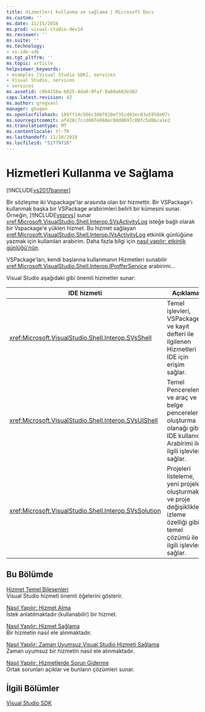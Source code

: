 ```yaml
---
title: Hizmetleri kullanma ve sağlama | Microsoft Docs
ms.custom: ''
ms.date: 11/15/2016
ms.prod: visual-studio-dev14
ms.reviewer: ''
ms.suite: ''
ms.technology:
- vs-ide-sdk
ms.tgt_pltfrm: ''
ms.topic: article
helpviewer_keywords:
- examples [Visual Studio SDK], services
- Visual Studio, services
- services
ms.assetid: c0b415ba-b825-4da0-9faf-8a60a663e302
caps.latest.revision: 42
ms.author: gregvanl
manager: ghogen
ms.openlocfilehash: 189ff14c566c3007810ef35cd63ec03a5958e07c
ms.sourcegitcommit: af428c7ccd007e668ec0dd8697c88fc5d8bca1e2
ms.translationtype: MT
ms.contentlocale: tr-TR
ms.lasthandoff: 11/16/2018
ms.locfileid: "51779716"
---
```

# <a name="using-and-providing-services"></a>Hizmetleri Kullanma ve Sağlama
[!INCLUDE[vs2017banner](../includes/vs2017banner.md)]

Bir sözleşme iki Vspackage'lar arasında olan bir hizmettir. Bir VSPackage'ı kullanmak başka bir VSPackage arabirimleri belirli bir kümesini sunar. Örneğin, [!INCLUDE[vsprvs](../includes/vsprvs-md.md)] sunar <xref:Microsoft.VisualStudio.Shell.Interop.SVsActivityLog> isteğe bağlı olarak bir Vspackage'e yükleri hizmet. Bu hizmet sağlayan <xref:Microsoft.VisualStudio.Shell.Interop.IVsActivityLog> etkinlik günlüğüne yazmak için kullanılan arabirim. Daha fazla bilgi için [nasıl yapılır: etkinlik günlüğü'nün](../extensibility/how-to-use-the-activity-log.md).  
  
 VSPackage'ları, kendi başlarına kullanmanın Hizmetleri sunabilir <xref:Microsoft.VisualStudio.Shell.Interop.IProfferService> arabirimi...  
  
 Visual Studio aşağıdaki gibi önemli hizmetler sunar:  
  
|IDE hizmeti|Açıklama|  
|-----------------|-----------------|  
|<xref:Microsoft.VisualStudio.Shell.Interop.SVsShell>|Temel işlevleri, VSPackages ve kayıt defteri ile ilgilenen Hizmetleri IDE için erişim sağlar.|  
|<xref:Microsoft.VisualStudio.Shell.Interop.SVsUIShell>|Temel Pencereleme ve araç ve belge pencereleri oluşturma olanağı gibi IDE kullanıcı Arabirimi ile ilgili işlevleri sağlar.|  
|<xref:Microsoft.VisualStudio.Shell.Interop.SVsSolution>|Projeleri listeleme, yeni projeler oluşturmak ve proje değişiklikleri izleme özelliği gibi temel çözümü ile ilgili işlevleri sağlar.|  
  
## <a name="in-this-section"></a>Bu Bölümde  
 [Hizmet Temel Bileşenleri](../extensibility/internals/service-essentials.md)  
 Visual Studio hizmeti önemli öğelerini gösterir.  
  
 [Nasıl Yapılır: Hizmet Alma](../extensibility/how-to-get-a-service.md)  
 İstek anlatılmaktadır (kullanabilir) bir hizmet.  
  
 [Nasıl Yapılır: Hizmet Sağlama](../extensibility/how-to-provide-a-service.md)  
 Bir hizmetin nasıl ele alınmaktadır.  
  
 [Nasıl Yapılır: Zaman Uyumsuz Visual Studio Hizmeti Sağlama](../extensibility/how-to-provide-an-asynchronous-visual-studio-service.md)  
 Zaman uyumsuz bir hizmetin nasıl ele alınmaktadır.  
  
 [Nasıl Yapılır: Hizmetlerde Sorun Giderme](../extensibility/how-to-troubleshoot-services.md)  
 Ortak sorunları açıklar ve bunların çözümleri sunar.  
  
## <a name="related-sections"></a>İlgili Bölümler  
 [Visual Studio SDK](../extensibility/visual-studio-sdk.md)

